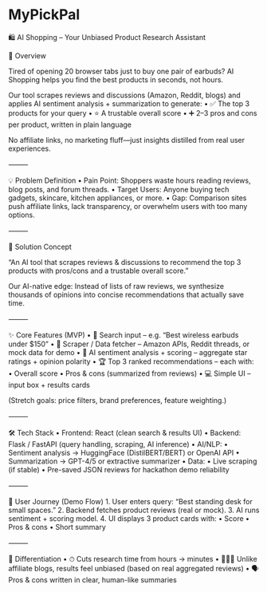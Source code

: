 # MyPickPal

🛍️ AI Shopping – Your Unbiased Product Research Assistant

🚀 Overview

Tired of opening 20 browser tabs just to buy one pair of earbuds? AI Shopping helps you find the best products in seconds, not hours.

Our tool scrapes reviews and discussions (Amazon, Reddit, blogs) and applies AI sentiment analysis + summarization to generate:
	•	✅ The top 3 products for your query
	•	⭐ A trustable overall score
	•	➕ 2–3 pros and cons per product, written in plain language

No affiliate links, no marketing fluff—just insights distilled from real user experiences.

⸻

💡 Problem Definition
	•	Pain Point: Shoppers waste hours reading reviews, blog posts, and forum threads.
	•	Target Users: Anyone buying tech gadgets, skincare, kitchen appliances, or more.
	•	Gap: Comparison sites push affiliate links, lack transparency, or overwhelm users with too many options.

⸻

🧠 Solution Concept

“An AI tool that scrapes reviews & discussions to recommend the top 3 products with pros/cons and a trustable overall score.”

Our AI-native edge: Instead of lists of raw reviews, we synthesize thousands of opinions into concise recommendations that actually save time.

⸻

✨ Core Features (MVP)
	•	🔎 Search input – e.g. “Best wireless earbuds under $150”
	•	📡 Scraper / Data fetcher – Amazon APIs, Reddit threads, or mock data for demo
	•	🤖 AI sentiment analysis + scoring – aggregate star ratings + opinion polarity
	•	🏆 Top 3 ranked recommendations – each with:
	•	Overall score
	•	Pros & cons (summarized from reviews)
	•	💻 Simple UI – input box + results cards

(Stretch goals: price filters, brand preferences, feature weighting.)

⸻

🛠️ Tech Stack
	•	Frontend: React (clean search & results UI)
	•	Backend: Flask / FastAPI (query handling, scraping, AI inference)
	•	AI/NLP:
	•	Sentiment analysis → HuggingFace (DistilBERT/BERT) or OpenAI API
	•	Summarization → GPT-4/5 or extractive summarizer
	•	Data:
	•	Live scraping (if stable)
	•	Pre-saved JSON reviews for hackathon demo reliability

⸻

🔄 User Journey (Demo Flow)
	1.	User enters query: “Best standing desk for small spaces.”
	2.	Backend fetches product reviews (real or mock).
	3.	AI runs sentiment + scoring model.
	4.	UI displays 3 product cards with:
	•	Score
	•	Pros & cons
	•	Short summary

⸻

🌟 Differentiation
	•	⏱ Cuts research time from hours → minutes
	•	🧑‍🤝‍🧑 Unlike affiliate blogs, results feel unbiased (based on real aggregated reviews)
	•	🗣 Pros & cons written in clear, human-like summaries
